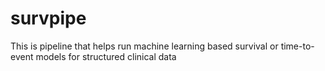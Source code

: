 # survpipe
This is pipeline that helps run machine learning based survival or time-to-event models for structured clinical data
